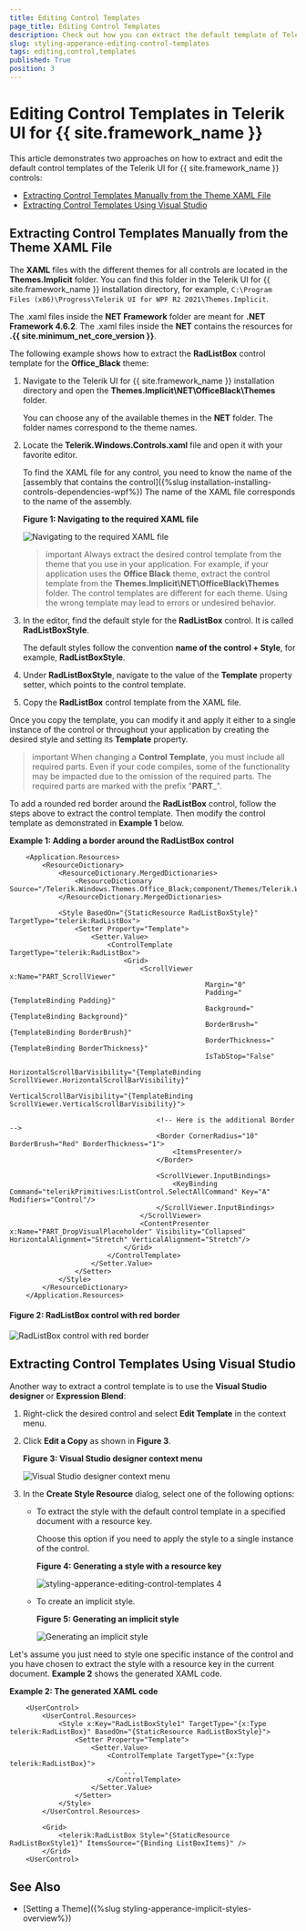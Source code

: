 ```yaml
---
title: Editing Control Templates
page_title: Editing Control Templates
description: Check out how you can extract the default template of Telerik UI for {{ site.framework_name }} controls.
slug: styling-apperance-editing-control-templates
tags: editing,control,templates
published: True
position: 3
---
```


# Editing Control Templates in Telerik UI for {{ site.framework_name }}

This article demonstrates two approaches on how to extract and edit the default control templates of the Telerik UI for {{ site.framework_name }} controls:

* [Extracting Control Templates Manually from the Theme XAML File](#extracting-control-templates-manually-from-the-theme-xaml-file)
* [Extracting Control Templates Using Visual Studio](#extracting-control-templates-using-visual-studio)

## Extracting Control Templates Manually from the Theme XAML File

The **XAML** files with the different themes for all controls are located in the __Themes.Implicit__ folder. You can find this folder in the Telerik UI for {{ site.framework_name }} installation directory, for example, `C:\Program Files (x86)\Progress\Telerik UI for WPF R2 2021\Themes.Implicit`.

The .xaml files inside the __NET Framework__ folder are meant for **.NET Framework 4.6.2**. The .xaml files inside the __NET__ contains the resources for __.{{ site.minimum_net_core_version }}__. 

The following example shows how to extract the **RadListBox** control template for the **Office_Black** theme:

1. Navigate to the Telerik UI for {{ site.framework_name }} installation directory and open the **Themes.Implicit\NET\OfficeBlack\Themes** folder.

   You can choose any of the available themes in the **NET** folder. The folder names correspond to the theme names.

1. Locate the __Telerik.Windows.Controls.xaml__ file and open it with your favorite editor.

   To find the XAML file for any control, you need to know the name of the [assembly that contains the control]({%slug installation-installing-controls-dependencies-wpf%}) The name of the XAML file corresponds to the name of the assembly.

   __Figure 1: Navigating to the required XAML file__

   ![Navigating to the required XAML file](images/styling-apperance-editing-control-templates_1.png)

   >important Always extract the desired control template from the theme that you use in your application. For example, if your application uses the **Office Black** theme, extract the control template from the **Themes.Implicit\NET\OfficeBlack\Themes** folder. The control templates are different for each theme. Using the wrong template may lead to errors or undesired behavior.

1. In the editor, find the default style for the **RadListBox** control. It is called **RadListBoxStyle**.

   The default styles follow the convention **name of the control + Style**, for example, **RadListBoxStyle**.

1. Under **RadListBoxStyle**, navigate to the value of the **Template** property setter, which points to the control template.

1. Copy the **RadListBox** control template from the XAML file.

Once you copy the template, you can modify it and apply it either to a single instance of the control or throughout your application by creating the desired style and setting its **Template** property.

>important When changing a __Control Template__, you must include all required parts. Even if your code compiles, some of the functionality may be impacted due to the omission of the required parts. The required parts are marked with the prefix "__PART___".

To add a rounded red border around the **RadListBox** control, follow the steps above to extract the control template. Then modify the control template as demonstrated in **Example 1** below.

__Example 1: Adding a border around the RadListBox control__

```XAML
	<Application.Resources>
	    <ResourceDictionary>
	        <ResourceDictionary.MergedDictionaries>
	            <ResourceDictionary Source="/Telerik.Windows.Themes.Office_Black;component/Themes/Telerik.Windows.Controls.xaml"/>
	        </ResourceDictionary.MergedDictionaries>
	        
	        <Style BasedOn="{StaticResource RadListBoxStyle}" TargetType="telerik:RadListBox">
	            <Setter Property="Template">
	                <Setter.Value>
	                    <ControlTemplate TargetType="telerik:RadListBox">
	                        <Grid>
	                            <ScrollViewer x:Name="PART_ScrollViewer"
	                                            Margin="0"
	                                            Padding="{TemplateBinding Padding}"
	                                            Background="{TemplateBinding Background}"
	                                            BorderBrush="{TemplateBinding BorderBrush}"
	                                            BorderThickness="{TemplateBinding BorderThickness}"
	                                            IsTabStop="False"
	                                            HorizontalScrollBarVisibility="{TemplateBinding ScrollViewer.HorizontalScrollBarVisibility}"
	                                            VerticalScrollBarVisibility="{TemplateBinding ScrollViewer.VerticalScrollBarVisibility}">
	                                
	                                <!-- Here is the additional Border -->
	                                <Border CornerRadius="10" BorderBrush="Red" BorderThickness="1">
	                                    <ItemsPresenter/>
	                                </Border>
	
	                                <ScrollViewer.InputBindings>
	                                    <KeyBinding Command="telerikPrimitives:ListControl.SelectAllCommand" Key="A" Modifiers="Control"/>
	                                </ScrollViewer.InputBindings>
	                            </ScrollViewer>
	                            <ContentPresenter x:Name="PART_DropVisualPlaceholder" Visibility="Collapsed" HorizontalAlignment="Stretch" VerticalAlignment="Stretch"/>
	                        </Grid>
	                    </ControlTemplate>
	                </Setter.Value>
	            </Setter>
	        </Style>
	    </ResourceDictionary>
	</Application.Resources>
```

#### __Figure 2: RadListBox control with red border__

![RadListBox control with red border](images/styling-apperance-editing-control-templates_2.png)

## Extracting Control Templates Using Visual Studio

Another way to extract a control template is to use the **Visual Studio designer** or **Expression Blend**:

1. Right-click the desired control and select __Edit Template__ in the context menu.

1. Click __Edit a Copy__ as shown in **Figure 3**.

   __Figure 3: Visual Studio designer context menu__

   ![Visual Studio designer context menu](images/styling-apperance-editing-control-templates_3.png)

1. In the **Create Style Resource** dialog, select one of the following options:

   * To extract the style with the default control template in a specified document with a resource key.

      Choose this option if you need to apply the style to a single instance of the control.

      __Figure 4: Generating a style with a resource key__

      ![styling-apperance-editing-control-templates 4](images/styling-apperance-editing-control-templates_4.png)

   * To create an implicit style.

      __Figure 5: Generating an implicit style__

      ![Generating an implicit style](images/styling-apperance-editing-control-templates_5.png)

Let's assume you just need to style one specific instance of the control and you have chosen to extract the style with a resource key in the current document. **Example 2** shows the generated XAML code.

__Example 2: The generated XAML code__

```XAML
	<UserControl>
	    <UserControl.Resources>
	        <Style x:Key="RadListBoxStyle1" TargetType="{x:Type telerik:RadListBox}" BasedOn="{StaticResource RadListBoxStyle}">
	            <Setter Property="Template">
	                <Setter.Value>
	                    <ControlTemplate TargetType="{x:Type telerik:RadListBox}">
	                        ...
	                    </ControlTemplate>
	                </Setter.Value>
	            </Setter>
	        </Style>
	    </UserControl.Resources>
	
	    <Grid>
	        <telerik:RadListBox Style="{StaticResource RadListBoxStyle1}" ItemsSource="{Binding ListBoxItems}" />
	    </Grid>
	<UserControl>
```

## See Also

 * [Setting a Theme]({%slug styling-apperance-implicit-styles-overview%})
